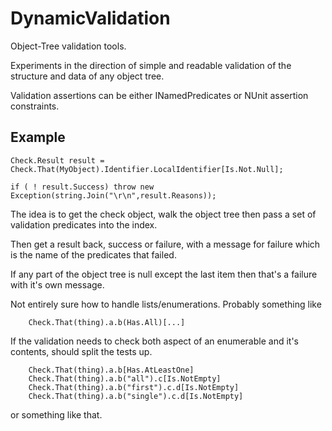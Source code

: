 DynamicValidation
=================

Object-Tree validation tools.

Experiments in the direction of simple and readable validation of the
structure and data of any object tree.

Validation assertions can be either INamedPredicates or NUnit assertion
constraints.

Example
-------

```
Check.Result result = Check.That(MyObject).Identifier.LocalIdentifier[Is.Not.Null];

if ( ! result.Success) throw new Exception(string.Join("\r\n",result.Reasons));
```

The idea is to get the check object, walk the object tree
then pass a set of validation predicates into the index.

Then get a result back, success or failure, with a message
for failure which is the name of the predicates that failed.

If any part of the object tree is null except the last item
then that's a failure with it's own message.

Not entirely sure how to handle lists/enumerations. Probably
something like
```
    Check.That(thing).a.b(Has.All)[...]
```
If the validation needs to check both aspect of an enumerable
and it's contents, should split the tests up.
```
    Check.That(thing).a.b[Has.AtLeastOne]
    Check.That(thing).a.b("all").c[Is.NotEmpty]
    Check.That(thing).a.b("first").c.d[Is.NotEmpty]
    Check.That(thing).a.b("single").c.d[Is.NotEmpty]
```
or something like that.
